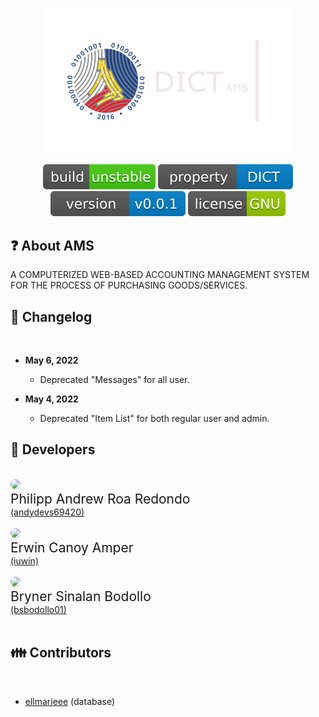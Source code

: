 <p align="center"><a href="https://laravel.com" target="_blank"><img src="public/images/dict-temporary.png" width="400"></a></p>

<p align="center">
    <a href="https://github.com/andydevs69420/dict_ams.git"><img src="public/images/build-info.svg" alt="Build Status"></a>
    <a href="https://github.com/andydevs69420/dict_ams.git"><img src="public/images/property-info.svg" alt="Property"></a>
    <a href="https://github.com/andydevs69420/dict_ams.git"><img src="public/images/version-info.svg" alt="Latest Stable Version"></a>
    <a href="https://github.com/andydevs69420/dict_ams.git"><img src="public/images/license-info.svg" alt="License"></a>
</p>

## ❓ About AMS

A COMPUTERIZED WEB-BASED ACCOUNTING MANAGEMENT SYSTEM FOR THE PROCESS OF PURCHASING GOODS/SERVICES.

## 📝 Changelog

<br>

* **May 6, 2022**
    * Deprecated  "Messages" for all user.

* **May 4, 2022**
    * Deprecated  "Item List" for both regular user and admin.

## 👦 Developers 

<br>

<div align="left">
    <img src="https://avatars.githubusercontent.com/u/58409313?v=4" width="92" style="display: inline; border-radius: 50%;">
    <div>
        <div role="text" style="font-size: 1.5em;">Philipp Andrew Roa Redondo</div>
        <div><a href="https://github.com/andydevs69420" style="display: block; font-size: 1em;">(andydevs69420)</a></div>
    </div>
</div>
<br>
<div align="left">
    <img src="https://avatars.githubusercontent.com/u/40266802?v=4" width="92" style="border-radius: 50%;" /> 
    <div>
        <div role="text" style="font-size: 1.5em;">Erwin Canoy Amper</div>
        <div><a href="https://github.com/iuwin" style="display: block; font-size: 1em;">(iuwin)</a></div>
    </div>
</div>
<br>
<div align="left">
    <img src="https://avatars.githubusercontent.com/u/96167471?v=4" width="92" style="border-radius: 50%;" /> 
    <div>
        <div role="text" style="font-size: 1.5em;">Bryner Sinalan Bodollo</div>
        <div><a href="https://github.com/bsbodollo01" style="display: block; font-size: 1em;">(bsbodollo01)</a></div>
    </div>
</div>

<br>

## 👪 Contributors

<br>

- <span><a href="https://github.com/ellmarieee" style="font-size: 1em;">ellmarieee</a> (database)</span>
